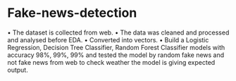 # Fake-news-detection


• The dataset is collected from web.
• The data was cleaned and processed and analysed before EDA.
• Converted into vectors.
• Build a Logistic Regression, Decision Tree Classifier, Random Forest Classifier 
  models with accuracy 98%, 99%, 99% and tested the model by random fake 
  news and not fake news from web to check weather the model is giving 
  expected output.
